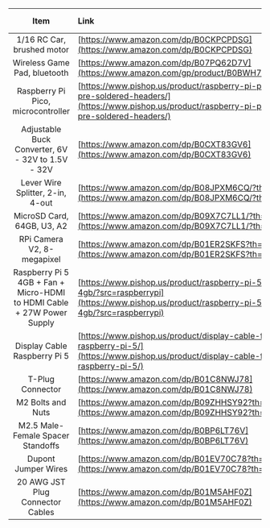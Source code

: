 | Item         | Link                     | Qty.  | Unit Price   |
| :---:        | :---                     | :---: |         ---: |
| 1/16 RC Car, brushed motor | [https://www.amazon.com/dp/B0CKPCPDSG](https://www.amazon.com/dp/B0CKPCPDSG) | 1 | $98.88 |
| Wireless Game Pad, bluetooth | [https://www.amazon.com/dp/B07PQ62D7V](https://www.amazon.com/gp/product/B0BWH7FBZC/) | 1 | $19.99 |
| Raspberry Pi Pico, microcontroller | [https://www.pishop.us/product/raspberry-pi-pico-h-pre-soldered-headers/](https://www.pishop.us/product/raspberry-pi-pico-h-pre-soldered-headers/) | 1 | $5.00 |
| Adjustable Buck Converter, 6V - 32V to 1.5V - 32V | [https://www.amazon.com/dp/B0CXT83GV6](https://www.amazon.com/dp/B0CXT83GV6) | 1 | $12.49 |
| Lever Wire Splitter, 2-in, 4-out | [https://www.amazon.com/dp/B08JPXM6CQ/?th=1](https://www.amazon.com/dp/B08JPXM6CQ/?th=1) | 1 | $1.59 |
| MicroSD Card, 64GB, U3, A2 | [https://www.amazon.com/dp/B09X7C7LL1/?th=1](https://www.amazon.com/dp/B09X7C7LL1/?th=1) | 1 | $11.27 |
| RPi Camera V2, 8-megapixel | [https://www.amazon.com/dp/B01ER2SKFS?th=1](https://www.amazon.com/dp/B01ER2SKFS?th=1) | 1 | $13.99 |
| Raspberry Pi 5 4GB + Fan + Micro-HDMI to HDMI Cable + 27W Power Supply | [https://www.pishop.us/product/raspberry-pi-5-4gb/?src=raspberrypi](https://www.pishop.us/product/raspberry-pi-5-4gb/?src=raspberrypi) | 1 | $85.00 |
| Display Cable Raspberry Pi 5 | [https://www.pishop.us/product/display-cable-for-raspberry-pi-5/](https://www.pishop.us/product/display-cable-for-raspberry-pi-5/) | 1 | $1.20 |
| T-Plug Connector | [https://www.amazon.com/dp/B01C8NWJ78](https://www.amazon.com/dp/B01C8NWJ78) | 1 | $0.79 |
| M2 Bolts and Nuts | [https://www.amazon.com/dp/B09ZHHSY92?th=1](https://www.amazon.com/dp/B09ZHHSY92?th=1) | 6 |  |
| M2.5 Male-Female Spacer Standoffs | [https://www.amazon.com/dp/B0BP6LT76V](https://www.amazon.com/dp/B0BP6LT76V) | 12 |  |
| Dupont Jumper Wires | [https://www.amazon.com/dp/B01EV70C78?th=1](https://www.amazon.com/dp/B01EV70C78?th=1) | 8 |  |
| 20 AWG JST Plug Connector Cables | [https://www.amazon.com/dp/B01M5AHF0Z](https://www.amazon.com/dp/B01M5AHF0Z) | 6 |  |

